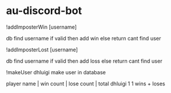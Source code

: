 # au-discord-bot

!addImposterWin [username]

db find username
if valid then add win
else return cant find user

!addImposterLost [username]

db find username
if valid then add loss
else return cant find user


!makeUser dhluigi
make user in database

player name | win count | lose count | total
 dhluigi	1		1	wins + loses
